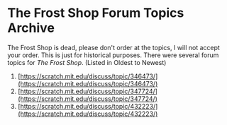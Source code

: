 # The Frost Shop Forum Topics Archive

The Frost Shop is dead, please don't order at the topics, I will not accept your order. This is just for historical purposes. There were several forum topics for _The Frost Shop_. (Listed in Oldest to Newest)

1. [https://scratch.mit.edu/discuss/topic/346473/](https://scratch.mit.edu/discuss/topic/346473/)
2. [https://scratch.mit.edu/discuss/topic/347724/](https://scratch.mit.edu/discuss/topic/347724/)
3. [https://scratch.mit.edu/discuss/topic/432223/](https://scratch.mit.edu/discuss/topic/432223/)
